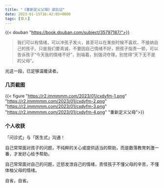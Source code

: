```yaml
---
title: "《重新定义父母》读后记"
date: 2023-01-15T16:42:03+0800
tags: [育人]
---
```


{{< douban "https://book.douban.com/subject/35797187/">}}

> 我们可以有情绪，可以冲孩子发火，甚至可以在某些时候不喜欢、不接纳自己的孩子。只是我们要真诚，不要因自己情绪不好，把孩子指责一顿，可以告诉孩子“今天我的情绪不好”，别端着，别强词夺理，别觉得“天下无不是的父母”。

光这一段，已足够温暖读者。

<!--more-->

### 几页截图

{{< figure "https://r2.immmmm.com/2023/01/cxdyfm-1.png" "https://r2.immmmm.com/2023/01/cxdyfm-2.png" "https://r2.immmmm.com/2023/01/cxdyfm-3.png" "https://r2.immmmm.com/2023/01/cxdyfm-4.png" "重新定义父母">}}

### 个人收获

「问诊式」与「医生式」沟通！

自己常常面对孩子的问题，不纯粹的关心或提供适当的帮助，而是数落教育刺激一番，才发好心给予帮助。

自己常常面对自己的问题，迁怒发泄自己的情绪，责怪孩子不懂父母的辛苦，不懂体桖父母的情绪。

自省，自省。